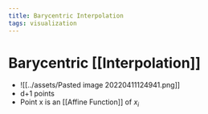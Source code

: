 ```yaml
---
title: Barycentric Interpolation
tags: visualization
---
```


# Barycentric [[Interpolation]]
- ![[../assets/Pasted image 20220411124941.png]]
- d+1 points
- Point x is an [[Affine Function]] of $x_i$







































